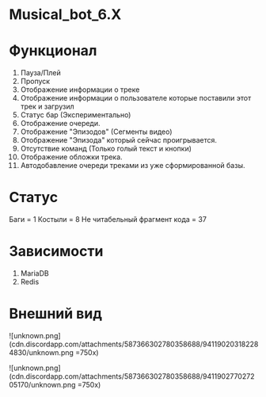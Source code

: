 # Musical_bot_6.X

# Функционал
1. Пауза/Плей
2. Пропуск
3. Отображение информации о треке
4. Отображение информации о пользователе которые поставили этот трек и загрузил
5. Статус бар (Экспериментально)
6. Отображение очереди.
7. Отображение "Эпизодов" (Сегменты видео)
8. Отображение "Эпизода" который сейчас проигрывается.
9. Отсутствие команд (Только голый текст и кнопки)
10. Отображение обложки трека.
11. Автодобавление очереди треками из уже сформированной базы.

# Статус
Баги = 1
Костыли = 8
Не читабельный фрагмент кода = 37

# Зависимости
1. MariaDB
2. Redis

# Внешний вид

![unknown.png](cdn.discordapp.com/attachments/587366302780358688/941190203182284830/unknown.png =750x) 

![unknown.png](cdn.discordapp.com/attachments/587366302780358688/941190277027205170/unknown.png =750x)
